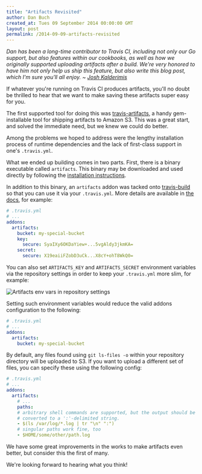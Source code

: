 ```yaml
---
title: "Artifacts Revisited"
author: Dan Buch
created_at: Tues 09 September 2014 00:00:00 GMT
layout: post
permalink: /2014-09-09-artifacts-revisited
---
```


*Dan has been a long-time contributor to Travis CI, including not only our Go
support, but also features within our cookbooks, as well as how we originally
supported uploading artifacts after a build.  We're very honored to have him
not only help us ship this feature, but also write this blog post, which I'm
sure you'll all enjoy.  ~ [Josh Kalderimis](https://twitter.com/j2h)*

If whatever you're running on Travis CI produces artifacts, you'll no doubt be
thrilled to hear that we want to make saving these artifacts super easy for
you.

The first supported tool for doing this was
[travis-artifacts](https://github.com/travis-ci/travis-artifacts), a handy
gem-installable tool for shipping artifacts to Amazon S3.  This was a great
start, and solved the immediate need, but we knew we could do better.

Among the problems we hoped to address were the lengthy installation process of
runtime dependencies and the lack of first-class support in one's
`.travis.yml`.

What we ended up building comes in two parts.  First, there is a binary
executable called `artifacts`.  This binary may be downloaded and used directly
by following the [installation
instructions](https://github.com/travis-ci/artifacts#installation).

In addition to this binary, an `artifacts` addon was tacked onto
[travis-build](https://github.com/travis-ci/travis-build) so that you can use
it via your `.travis.yml`.  More details are available in [the
docs](https://docs.travis-ci.com/user/using-artifacts/), for example:

``` yaml
# .travis.yml
# ...
addons:
  artifacts:
    bucket: my-special-bucket
    key:
      secure: SyaIXy6OKDaYiew+...5vgAldy3jkmKA=
    secret:
      secure: X19eaiiFZobD3uCk...X8cY+ohT8WkQ0=
```

You can also set `ARTIFACTS_KEY` and `ARTIFACTS_SECRET` environment variables
via the repository settings in order to keep your `.travis.yml` more slim, for
example:

![Artifacts env vars in repository
settings](/images/2014-09-09-artifacts-env-vars.png)

Setting such environment variables would reduce the valid addons configuration
to the following:

``` yaml
# .travis.yml
# ...
addons:
  artifacts:
    bucket: my-special-bucket
```

By default, any files found using `git ls-files -o` within your repository
directory will be uploaded to S3.  If you want to upload a different set of
files, you can specify these using the following config:

``` yaml
# .travis.yml
# ...
addons:
  artifacts:
    # ...
    paths:
    # arbitrary shell commands are supported, but the output should be
    # converted to a ':'-delimited string.
    - $(ls /var/log/*.log | tr "\n" ":")
    # singular paths work fine, too
    - $HOME/some/other/path.log
```

We have some great improvements in the works to make artifacts even better, but
consider this the first of many.

We're looking forward to hearing what you think!
